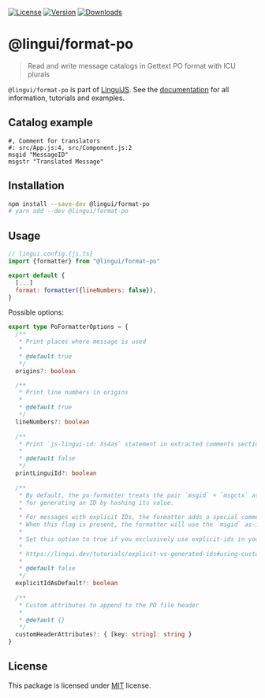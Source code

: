 [![License][badge-license]][license]
[![Version][badge-version]][package]
[![Downloads][badge-downloads]][package]

# @lingui/format-po

> Read and write message catalogs in Gettext PO format with ICU plurals

`@lingui/format-po` is part of [LinguiJS][linguijs]. See the
[documentation][documentation] for all information, tutorials and examples.

## Catalog example

```po
#, Comment for translators
#: src/App.js:4, src/Component.js:2
msgid "MessageID"
msgstr "Translated Message"
```

## Installation

```sh
npm install --save-dev @lingui/format-po
# yarn add --dev @lingui/format-po
```

## Usage

```js
// lingui.config.{js,ts}
import {formatter} from "@lingui/format-po"

export default {
  [...]
  format: formatter({lineNumbers: false}),
}
```

Possible options:

```ts
export type PoFormatterOptions = {
  /**
   * Print places where message is used
   *
   * @default true
   */
  origins?: boolean

  /**
   * Print line numbers in origins
   *
   * @default true
   */
  lineNumbers?: boolean
  
  /**
   * Print `js-lingui-id: Xs4as` statement in extracted comments section
   *
   * @default false
   */
  printLinguiId?: boolean
  
  /**
   * By default, the po-formatter treats the pair `msgid` + `msgctx` as the source
   * for generating an ID by hashing its value.
   *
   * For messages with explicit IDs, the formatter adds a special comment `js-lingui-explicit-id` as a flag.
   * When this flag is present, the formatter will use the `msgid` as-is without any additional processing.
   *
   * Set this option to true if you exclusively use explicit-ids in your project.
   *
   * https://lingui.dev/tutorials/explicit-vs-generated-ids#using-custom-id
   *
   * @default false
   */
  explicitIdAsDefault?: boolean
  
  /**
   * Custom attributes to append to the PO file header
   *
   * @default {}
   */
  customHeaderAttributes?: { [key: string]: string }
}
```

## License

This package is licensed under [MIT][license] license.

[license]: https://github.com/lingui/js-lingui/blob/main/LICENSE
[linguijs]: https://github.com/lingui/js-lingui
[documentation]: https://lingui.dev
[package]: https://www.npmjs.com/package/@lingui/format-po
[badge-downloads]: https://img.shields.io/npm/dw/@lingui/format-po.svg
[badge-version]: https://img.shields.io/npm/v/@lingui/format-po.svg
[badge-license]: https://img.shields.io/npm/l/@lingui/format-po.svg
